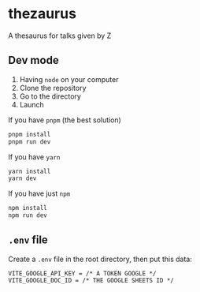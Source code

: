 # thezaurus
A thesaurus for talks given by Z

## Dev mode

1. Having `node` on your computer
2. Clone the repository
3. Go to the directory
4. Launch

If you have `pnpm` (the best solution)
```bash
pnpm install
pnpm run dev
```

If you have `yarn`
```bash
yarn install
yarn dev
```

If you have just `npm`
```bash
npm install
npm run dev
```

## `.env` file

Create a `.env` file in the root directory, then put this data:

```env
VITE_GOOGLE_API_KEY = /* A TOKEN GOOGLE */
VITE_GOOGLE_DOC_ID = /* THE GOOGLE SHEETS ID */
```